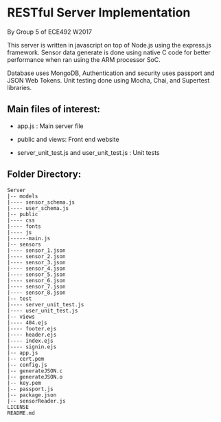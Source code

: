 RESTful Server Implementation
=============================

By Group 5 of ECE492 W2017


This server is written in javascript on top of Node.js using the express.js framework. Sensor data generate is done using native C code for better performance when ran using the ARM processor SoC. 


Database uses MongoDB, Authentication and security uses passport and 
JSON Web Tokens. Unit testing done using Mocha, Chai, and Supertest libraries.


Main files of interest:
-----------------------
* app.js : Main server file

* public and views: Front end website

* server_unit_test.js and user_unit_test.js : Unit tests

Folder Directory:
-----------------
```
Server
|-- models
|---- sensor_schema.js
|---- user_schema.js
|-- public
|---- css
|---- fonts
|---- js
|------main.js
|-- sensors
|---- sensor_1.json
|---- sensor_2.json
|---- sensor_3.json
|---- sensor_4.json
|---- sensor_5.json
|---- sensor_6.json
|---- sensor_7.json
|---- sensor_8.json
|-- test
|---- server_unit_test.js
|---- user_unit_test.js
|-- views
|---- 404.ejs
|---- footer.ejs
|---- header.ejs
|---- index.ejs
|---- signin.ejs
|-- app.js
|-- cert.pem
|-- config.js
|-- generateJSON.c
|-- generateJSON.o
|-- key.pem
|-- passport.js
|-- package.json
|-- sensorReader.js
LICENSE
README.md
```
